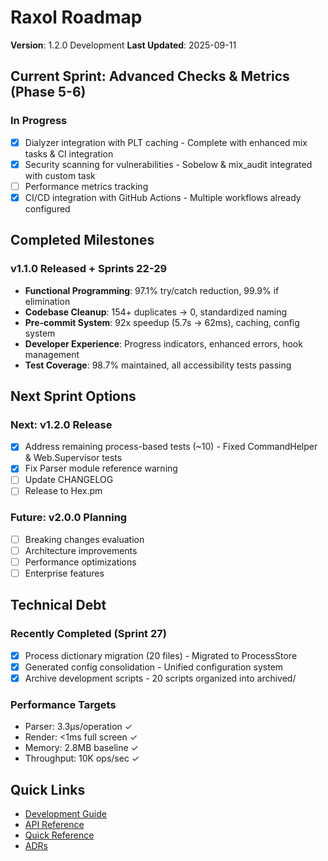 # Raxol Roadmap

**Version**: 1.2.0 Development
**Last Updated**: 2025-09-11

## Current Sprint: Advanced Checks & Metrics (Phase 5-6)

### In Progress
- [x] Dialyzer integration with PLT caching - Complete with enhanced mix tasks & CI integration
- [x] Security scanning for vulnerabilities - Sobelow & mix_audit integrated with custom task
- [ ] Performance metrics tracking
- [x] CI/CD integration with GitHub Actions - Multiple workflows already configured

## Completed Milestones

### v1.1.0 Released + Sprints 22-29
- **Functional Programming**: 97.1% try/catch reduction, 99.9% if elimination
- **Codebase Cleanup**: 154+ duplicates → 0, standardized naming
- **Pre-commit System**: 92x speedup (5.7s → 62ms), caching, config system
- **Developer Experience**: Progress indicators, enhanced errors, hook management
- **Test Coverage**: 98.7% maintained, all accessibility tests passing

## Next Sprint Options

### Next: v1.2.0 Release
- [x] Address remaining process-based tests (~10) - Fixed CommandHelper & Web.Supervisor tests
- [x] Fix Parser module reference warning
- [ ] Update CHANGELOG
- [ ] Release to Hex.pm

### Future: v2.0.0 Planning
- [ ] Breaking changes evaluation
- [ ] Architecture improvements
- [ ] Performance optimizations
- [ ] Enterprise features

## Technical Debt

### Recently Completed (Sprint 27)
- [x] Process dictionary migration (20 files) - Migrated to ProcessStore
- [x] Generated config consolidation - Unified configuration system  
- [x] Archive development scripts - 20 scripts organized into archived/

### Performance Targets
- Parser: 3.3μs/operation ✓
- Render: <1ms full screen ✓
- Memory: 2.8MB baseline ✓
- Throughput: 10K ops/sec ✓

## Quick Links

- [Development Guide](docs/development.md)
- [API Reference](docs/api-reference.md)
- [Quick Reference](docs/QUICK_REFERENCE.md)
- [ADRs](docs/adr/)